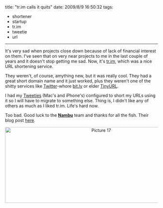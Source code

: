 title: "tr.im calls it quits"
date: 2009/8/9 16:50:32
tags:
- shortener
- startup
- tr.im
- tweetie
- url
---
It's very sad when projects close down because of lack of financial interest on them. I've seen that on very near projects to me in the last couple of years and it doesn't stop getting me sad. Now, it's <a href="http://tr.im">tr.im</a>, which was a nice URL shortening service.

They weren't, of course, amything new, but it was really cool. They had a great short domain name and it just worked, plus they weren't one of the shitty services like <a href="http://twitter.com/">Twitter</a>-whore <a href="http://bit.ly/">bit.ly</a> or elder <a href="http://tinyurl.com">TinyURL</a>.

I had my <a href="http://en.wikipedia.org/wiki/Tweetie">Tweeties</a> (Mac's and iPhone's) configured to short my URLs using it so I will have to migrate to something else. Thing is, I didn't like any of others as much as I liked tr.im. Life's hard now.

Too bad. Good luck to the <a href="http://nambu.com"><strong>Nambu</strong></a> team and thanks for all the fish. Their blog post <a href="http://blog.tr.im/post/159369789/tr-im-r-i-p?dsq=14529199">here</a>.
<p style="text-align: center;"><img class="aligncenter size-full wp-image-922" title="Picture 17" src="http://damog.net/old/axiombox/2009/08/Picture-17.png" alt="Picture 17" width="618" height="250" /></p>
